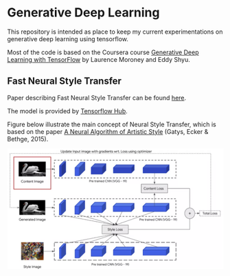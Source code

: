 # Generative Deep Learning

This repository is intended as place to keep my current experimentations on generative deep learning using tensorflow.

Most of the code is based on the Coursera course [Generative Deep Learning with TensorFlow](https://www.coursera.org/learn/generative-deep-learning-with-tensorflow/home/welcome) by Laurence Moroney and Eddy Shyu.



## Fast Neural Style Transfer

Paper describing Fast Neural Style Transfer can be found [here](https://arxiv.org/abs/1705.06830).

The model is provided by [Tensorflow Hub](https://tfhub.dev/google/magenta/arbitrary-image-stylization-v1-256/2).

Figure below illustrate the main concept of Neural Style Transfer, which is based on the paper [A Neural Algorithm of Artistic Style](https://arxiv.org/abs/1508.06576) (Gatys, Ecker & Bethge, 2015).

![image-20210225231302419](README.assets/image-20210225231302419.png)

